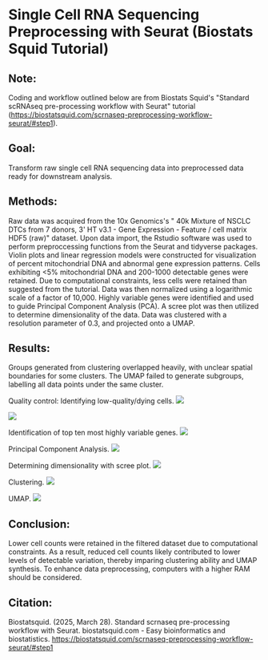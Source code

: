 # Single Cell RNA Sequencing Preprocessing with Seurat (Biostats Squid Tutorial)

## Note:
Coding and workflow outlined below are from Biostats Squid's "Standard scRNAseq pre-processing workflow with Seurat" tutorial (https://biostatsquid.com/scrnaseq-preprocessing-workflow-seurat/#step1).
## Goal: 
Transform raw single cell RNA sequencing data into preprocessed data ready for downstream analysis. 

## Methods: 
Raw data was acquired from the 10x Genomics's " 40k Mixture of NSCLC DTCs from 7 donors, 3' HT v3.1 - Gene Expression - Feature / cell matrix HDF5 (raw)"  dataset. Upon data import, the Rstudio software was used to perform preproccessing functions from the Seurat and tidyverse packages. Violin plots and linear regression models were constructed for visualization of percent mitochondrial DNA and abnormal gene expression patterns. Cells exhibiting <5% mitochondrial DNA and 200-1000 detectable genes were retained. Due to computational constraints, less cells were retained than suggested from the tutorial. Data was then normalized using a logarithmic scale of a factor of 10,000. Highly variable genes were identified and used to guide Principal Component Analysis (PCA). A scree plot was then utilized to determine dimensionality of the data. Data was clustered with a resolution parameter of 0.3, and projected onto a UMAP.

## Results: 
Groups generated from clustering overlapped heavily, with unclear spatial boundaries for some clusters. The UMAP failed to generate subgroups, labelling all data points under the same cluster. 

Quality control: Identifying low-quality/dying cells.
![](https://github.com/sarutoor2002/scRNA-seq-Lung-Cell-Preprocessing/blob/main/QC%20Violin%20Plot.png)

![](https://github.com/sarutoor2002/scRNA-seq-Lung-Cell-Preprocessing/blob/main/Regression.png)

Identification of top ten most highly variable genes. 
![](https://github.com/sarutoor2002/scRNA-seq-Lung-Cell-Preprocessing/blob/main/Highly%20Variable%20Genes.png)

Principal Component Analysis.
![](https://github.com/sarutoor2002/scRNA-seq-Lung-Cell-Preprocessing/blob/main/PCA.png)

Determining dimensionality with scree plot.
![](https://github.com/sarutoor2002/scRNA-seq-Lung-Cell-Preprocessing/blob/main/Scree%20Plot.png)

Clustering.
![](https://github.com/sarutoor2002/scRNA-seq-Lung-Cell-Preprocessing/blob/main/Clustering.png)

UMAP.
![](https://github.com/sarutoor2002/scRNA-seq-Lung-Cell-Preprocessing/blob/main/UMAP.png)

## Conclusion: 
Lower cell counts were retained in the filtered dataset due to computational constraints. As a result, reduced cell counts likely contributed to lower levels of detectable variation, thereby imparing clustering ability and UMAP synthesis. To enhance data preprocessing, computers with a higher RAM should be considered.    

## Citation:
Biostatsquid. (2025, March 28). Standard scrnaseq pre-processing workflow with Seurat. biostatsquid.com - Easy bioinformatics and biostatistics. https://biostatsquid.com/scrnaseq-preprocessing-workflow-seurat/#step1 
